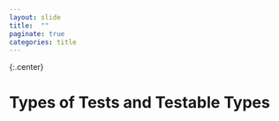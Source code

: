 ```yaml
---
layout: slide
title:  ""
paginate: true
categories: title
---
```


{:.center}
# Types of Tests and Testable Types


